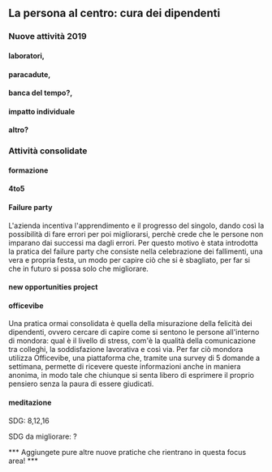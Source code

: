 ## La persona al centro: cura dei dipendenti 

### Nuove attività 2019

#### laboratori, 

#### paracadute, 

#### banca del tempo?, 

#### impatto individuale

#### altro?

### Attività consolidate

#### formazione

#### 4to5

#### Failure party 
L'azienda incentiva l'apprendimento e il progresso del singolo, dando così la possibilità di fare errori per poi migliorarsi, perchè crede che le persone non imparano dai successi ma dagli errori. Per questo motivo è stata introdotta la pratica del failure party che consiste nella celebrazione dei fallimenti, una vera e propria festa, un modo per capire ciò che si è sbagliato, per far si che in futuro si possa solo che migliorare.

#### new opportunities project

#### officevibe 
Una pratica ormai consolidata è quella della misurazione della felicità dei dipendenti, ovvero cercare di capire come si sentono le persone all'interno di mondora: qual è il livello di stress, com'è la qualità della comunicazione tra colleghi, la soddisfazione lavorativa e così via. Per far ciò mondora utilizza Officevibe, una piattaforma che, tramite una survey di 5 domande a settimana, permette di ricevere queste informazioni anche in maniera anonima, in modo tale che chiunque si senta libero di esprimere il proprio pensiero senza la paura di essere giudicati.

#### meditazione

SDG: 8,12,16

SDG da migliorare: ?

*** Aggiungete pure altre nuove pratiche che rientrano in questa focus area! ***
